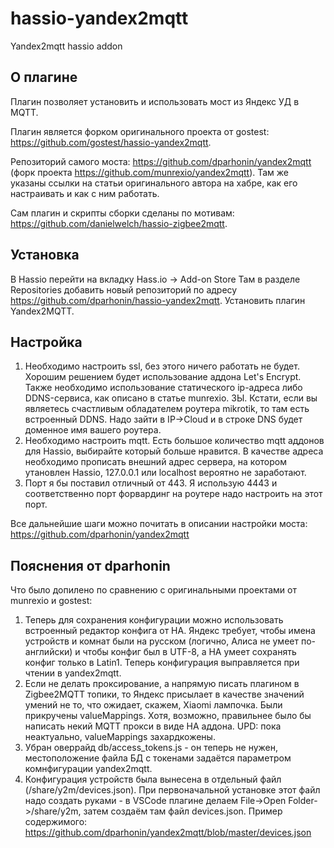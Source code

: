 # hassio-yandex2mqtt
Yandex2mqtt hassio addon

## О плагине
Плагин позволяет установить и использовать мост из Яндекс УД в MQTT.

Плагин является форком оригинального проекта от gostest:
https://github.com/gostest/hassio-yandex2mqtt.

Репозиторий самого моста:
https://github.com/dparhonin/yandex2mqtt (форк проекта https://github.com/munrexio/yandex2mqtt).
Там же указаны ссылки на статьи оригинального автора на хабре, как его настраивать и как с ним работать.

Сам плагин и скрипты сборки сделаны по мотивам:  
https://github.com/danielwelch/hassio-zigbee2mqtt.

## Установка
В Hassio перейти на вкладку Hass.io -> Add-on Store
Там в разделе Repositories добавить новый репозиторий по адресу https://github.com/dparhonin/hassio-yandex2mqtt.
Установить плагин Yandex2MQTT.

## Настройка
1. Необходимо настроить ssl, без этого ничего работать не будет. Хорошим решением будет использование аддона Let's Encrypt. Также необходимо использование статического ip-адреса либо DDNS-сервиса, как описано в статье munrexio.
ЗЫ. Кстати, если вы являетесь счастливым обладателем роутера mikrotik, то там есть встроенный DDNS. Надо зайти в IP->Cloud и в строке DNS будет доменное имя вашего роутера.
2. Необходимо настроить mqtt. Есть большое количество mqtt аддонов для Hassio, выбирайте который больше нравится. В качестве адреса необходимо прописать внешний адрес сервера, на котором утановлен Hassio, 127.0.0.1 или localhost вероятно не заработают.
3. Порт я бы поставил отличный от 443. Я использую 4443 и соответственно порт форвардинг на роутере надо настроить на этот порт.

Все дальнейшие шаги можно почитать в описании настройки моста:
https://github.com/dparhonin/yandex2mqtt

## Пояснения от dparhonin
Что было допилено по сравнению с оригинальными проектами от munrexio и gostest:
1. Теперь для сохранения конфигурации можно использовать встроенный редактор конфига от HA. Яндекс требует, чтобы имена устройств и комнат были на русском (логично, Алиса не умеет по-английски) и чтобы конфиг был в UTF-8, а HA умеет сохранять конфиг только в Latin1. Теперь конфигурация выправляется при чтении в yandex2mqtt.
2. Если не делать проксирование, а напрямую писать плагином в Zigbee2MQTT топики, то Яндекс присылает в качестве значений умений не то, что ожидает, скажем, Xiaomi лампочка. Были прикручены valueMappings. Хотя, возможно, правильнее было бы написать некий MQTT прокси в виде HA аддона. UPD: пока неактуально, valueMappings захардкожены.
3. Убран оверрайд db/access_tokens.js - он теперь не нужен, местоположение файла БД с токенами задаётся параметром комнфигурации yandex2mqtt.
4. Конфигурация устройств была вынесена в отдельный файл (/share/y2m/devices.json). При первоначальной установке этот файл надо создать руками - в VSCode плагине делаем File->Open Folder->/share/y2m, затем создаём там файл devices.json. Пример содержимого: https://github.com/dparhonin/yandex2mqtt/blob/master/devices.json